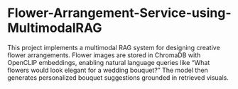 # Flower-Arrangement-Service-using-MultimodalRAG
This project implements a multimodal RAG system for designing creative flower arrangements. Flower images are stored in ChromaDB with OpenCLIP embeddings, enabling natural language queries like “What flowers would look elegant for a wedding bouquet?” The model then generates personalized bouquet suggestions grounded in retrieved visuals.
